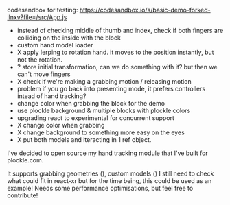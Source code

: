 codesandbox for testing:
<https://codesandbox.io/s/basic-demo-forked-ilnxv?file=/src/App.js>

- instead of checking middle of thumb and index, check if both fingers are colliding on the inside with the block
- custom hand model loader
- X apply lerping to rotation hand. it moves to the position instantly, but not the rotation.
- ? store initial transformation, can we do something with it? but then we can't move fingers
- X check if we're making a grabbing motion / releasing motion
- problem if you go back into presenting mode, it prefers controllers intead of hand tracking?
- change color when grabbing the block for the demo
- use plockle background & multiple blocks with plockle colors
- upgrading react to experimental for concurrent support
- X change color when grabbing
- X change background to something more easy on the eyes
- X put both models and iteracting in 1 ref object.

I've decided to open source my hand tracking module that I've built for plockle.com.

It supports grabbing geometries (), custom models ()
I still need to check what could fit in react-xr but for the time being, this could be used as an example!
Needs some performance optimisations, but feel free to contribute!
